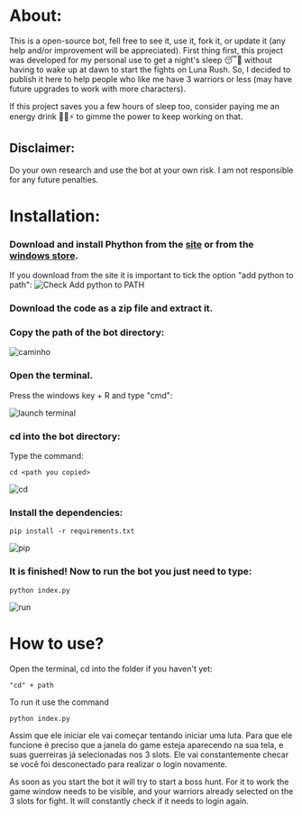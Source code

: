   
# About:
  This is a open-source bot, fell free to see it, use it, fork it, or update it (any help and/or    improvement will be appreciated).
  First thing first, this project was developed for my personal use to get a night's sleep 😴🥱 without having to wake up at dawn to start the fights on Luna Rush. So, I decided to publish it here to help people who like me have 3 warriors or less (may have future upgrades to work with more characters).

  If this project saves you a few hours of sleep too, consider paying  me an energy drink 🥤😀⚡ to gimme the power to keep working on that.

## Disclaimer:
  
  Do your own research and use the bot at your own risk. I am not
  responsible for any future penalties.


# Installation:
### Download and install Phython from the [site](https://www.python.org/downloads/) or from the [windows store](https://www.microsoft.com/p/python-37/9nj46sx7x90p?activetab=pivot:overviewtab). 

If you download from the site it is important to tick the option "add python
to path":
![Check Add python to PATH](https://github.com/fjcunha/lunarush-bot/blob/master/readme-images/path.png)

### Download the code as a zip file and extract it.

### Copy the path of the bot directory:

![caminho](https://github.com/fjcunha/lunarush-bot/blob/master/readme-images/address.png)

### Open the terminal.

Press the windows key + R and type "cmd":

![launch terminal](https://github.com/fjcunha/lunarush-bot/blob/master/readme-images/cmd.png)

### cd into the bot directory:
Type the command:

```
cd <path you copied>
```

![cd](https://github.com/fjcunha/lunarush-bot/blob/master/readme-images/cd.png)

### Install the dependencies:

```
pip install -r requirements.txt
```

  
![pip](https://github.com/fjcunha/lunarush-bot/blob/master/readme-images/pip.png)

### It is finished! Now to run the bot you just need to type:

```
python index.py
```

![run](https://github.com/fjcunha/lunarush-bot/blob/master/readme-images/run.png)


# How to use?

Open the terminal, cd into the folder if you haven't yet:

```
"cd" + path
```

To run it use the command

```
python index.py
```
Assim que ele iniciar ele vai começar tentando iniciar uma luta. Para que ele funcione é preciso que a janela do game esteja aparecendo na sua tela, e suas guerreiras já selecionadas nos 3 slots.
Ele vai constantemente checar se você foi desconectado para realizar o login novamente.

As soon as you start the bot it will try to start a boss hunt. For it to work the game window needs to be visible, and your warriors already selected on the 3 slots for fight.
It will constantly check if it needs to login again.
